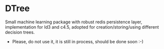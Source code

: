 DTree
=====

Small machine learning package with robust redis persistence layer, implementation for Id3 and c4.5, adopted for creation/storing/using different decision trees.


  * Please, do not use it, it is still in process, should be done soon :-)